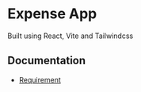 # Expense App

Built using React, Vite and Tailwindcss

## Documentation

- [Requirement](https://www.figma.com/file/9WLFjFSizy5HWgrPLQtlrZ/Expense-App?type=whiteboard&node-id=0%3A1&t=GIDZOTaMF0YPKujD-1)
